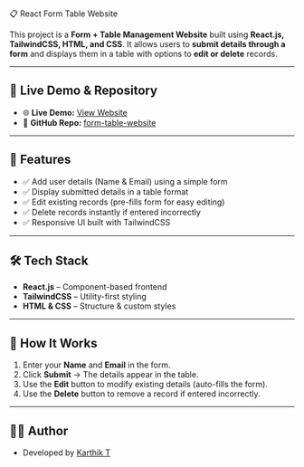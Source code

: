 📋 React Form Table Website

This project is a **Form + Table Management Website** built using **React.js, TailwindCSS, HTML, and CSS**.
It allows users to **submit details through a form** and displays them in a table with options to **edit or delete** records.

---

## 🔗 Live Demo & Repository

* 🌐 **Live Demo:** [View Website](https://form-table-delta.vercel.app)
* 📂 **GitHub Repo:** [form-table-website](https://github.com/Karthikthangadurai/Form-Table)

---

## 🚀 Features

* ✅ Add user details (Name & Email) using a simple form
* ✅ Display submitted details in a table format
* ✅ Edit existing records (pre-fills form for easy editing)
* ✅ Delete records instantly if entered incorrectly
* ✅ Responsive UI built with TailwindCSS

---

## 🛠️ Tech Stack

* **React.js** – Component-based frontend
* **TailwindCSS** – Utility-first styling
* **HTML & CSS** – Structure & custom styles
---

## 🎯 How It Works

1. Enter your **Name** and **Email** in the form.
2. Click **Submit** → The details appear in the table.
3. Use the **Edit** button to modify existing details (auto-fills the form).
4. Use the **Delete** button to remove a record if entered incorrectly.

---

## 👨‍💻 Author

* Developed by [Karthik T](https://github.com/Karthikthangadurai)

